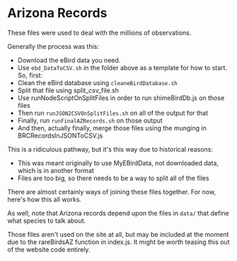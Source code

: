# Arizona Records

These files were used to deal with the millions of observations. 

Generally the process was this:

- Download the eBird data you need.
- Use `ebd_DataToCSV.sh` in the folder above as a template for how to start. So, first:
- Clean the eBird database using `cleaneBirdDatabase.sh`
- Split that file using split_csv_file.sh
- Use runNodeScriptOnSplitFiles in order to run shimeBirdDb.js on those files
- Then run `runJSON2CSVOnSplitFiles.sh` on all of the output for that
- Finally, run `runFinalAZRecords.sh` on those output
- And then, actually finally, merge those files using the munging in BRCRecordsInJSONToCSV.js

This is a ridiculous pathway, but it's this way due to historical reasons:

- This was meant originally to use MyEBirdData, not downloaded data, which is in another format
- Files are too big, so there needs to be a way to split all of the files

There are almost certainly ways of joining these files together. For now, here's how this all works.

As well, note that Arizona records depend upon the files in `data/` that define what species to talk about.

Those files aren't used on the site at all, but may be included at the moment due to the rareBirdsAZ function in 
index.js. It might be worth teasing this out of the website code entirely.
